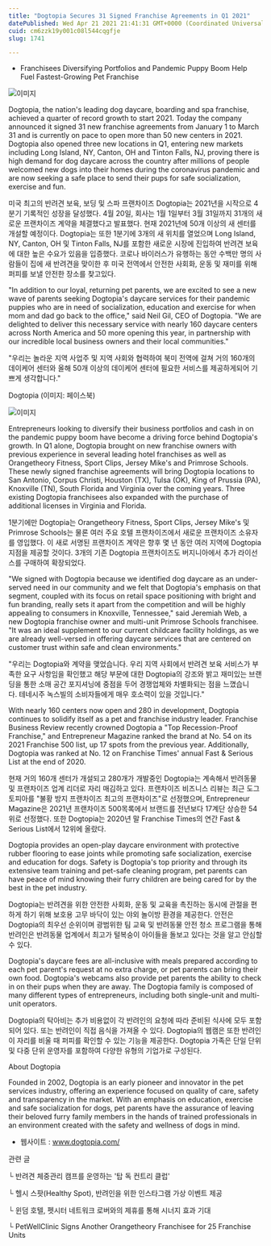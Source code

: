 ```yaml
---
title: "Dogtopia Secures 31 Signed Franchise Agreements in Q1 2021"
datePublished: Wed Apr 21 2021 21:41:31 GMT+0000 (Coordinated Universal Time)
cuid: cm6zzk19y001c08l544cqgfje
slug: 1741

---
```



- Franchisees Diversifying Portfolios and Pandemic Puppy Boom Help Fuel Fastest-Growing Pet Franchise

![이미지](https://cdn.hashnode.com/res/hashnode/image/upload/v1739248339139/bb97353b-f130-412b-b1c3-ffc83635b470.jpeg)

Dogtopia, the nation's leading dog daycare, boarding and spa franchise, achieved a quarter of record growth to start 2021. Today the company announced it signed 31 new franchise agreements from January 1 to March 31 and is currently on pace to open more than 50 new centers in 2021. Dogtopia also opened three new locations in Q1, entering new markets including Long Island, NY, Canton, OH and Tinton Falls, NJ, proving there is high demand for dog daycare across the country after millions of people welcomed new dogs into their homes during the coronavirus pandemic and are now seeking a safe place to send their pups for safe socialization, exercise and fun.

미국 최고의 반려견 보육, 보딩 및 스파 프랜차이즈 Dogtopia는 2021년을 시작으로 4분기 기록적인 성장을 달성했다. 4월 20일, 회사는 1월 1일부터 3월 31일까지 31개의 새로운 프랜차이즈 계약을 체결했다고 발표했다. 현재 2021년에 50개 이상의 새 센터를 개설할 예정이다. Dogtopia는 또한 1분기에 3개의 새 위치를 열었으며 Long Island, NY, Canton, OH 및 Tinton Falls, NJ를 포함한 새로운 시장에 진입하여 반려견 보육에 대한 높은 수요가 있음을 입증했다. 코로나 바이러스가 유행하는 동안 수백만 명의 사람들이 집에 새 반려견을 맞이한 후 미국 전역에서 안전한 사회화, 운동 및 재미를 위해 퍼피를 보낼 안전한 장소를 찾고있다.

"In addition to our loyal, returning pet parents, we are excited to see a new wave of parents seeking Dogtopia's daycare services for their pandemic puppies who are in need of socialization, education and exercise for when mom and dad go back to the office," said Neil Gil, CEO of Dogtopia. "We are delighted to deliver this necessary service with nearly 160 daycare centers across North America and 50 more opening this year, in partnership with our incredible local business owners and their local communities."

"우리는 놀라운 지역 사업주 및 지역 사회와 협력하여 북미 전역에 걸쳐 거의 160개의 데이케어 센터와 올해 50개 이상의 데이케어 센터에 필요한 서비스를 제공하게되어 기쁘게 생각합니다."

Dogtopia (이미지: 페이스북)

![이미지](https://cdn.hashnode.com/res/hashnode/image/upload/v1739248340517/4f9e4622-aa01-4566-97e6-01e3a4424b02.jpeg)

Entrepreneurs looking to diversify their business portfolios and cash in on the pandemic puppy boom have become a driving force behind Dogtopia's growth. In Q1 alone, Dogtopia brought on new franchise owners with previous experience in several leading hotel franchises as well as Orangetheory Fitness, Sport Clips, Jersey Mike's and Primrose Schools. These newly signed franchise agreements will bring Dogtopia locations to San Antonio, Corpus Christi, Houston (TX), Tulsa (OK), King of Prussia (PA), Knoxville (TN), South Florida and Virginia over the coming years. Three existing Dogtopia franchisees also expanded with the purchase of additional licenses in Virginia and Florida.

1분기에만 Dogtopia는 Orangetheory Fitness, Sport Clips, Jersey Mike's 및 Primrose Schools는 물론 여러 주요 호텔 프랜차이즈에서 새로운 프랜차이즈 소유자를 영입했다. 이 새로 서명된 프랜차이즈 계약은 향후 몇 년 동안 여러 지역에 Dogtopia 지점을 제공할 것이다. 3개의 기존 Dogtopia 프랜차이즈도 버지니아에서 추가 라이선스를 구매하여 확장되었다.

"We signed with Dogtopia because we identified dog daycare as an under-served need in our community and we felt that Dogtopia's emphasis on that segment, coupled with its focus on retail space positioning with bright and fun branding, really sets it apart from the competition and will be highly appealing to consumers in Knoxville, Tennessee," said Jeremiah Web, a new Dogtopia franchise owner and multi-unit Primrose Schools franchisee. "It was an ideal supplement to our current childcare facility holdings, as we are already well-versed in offering daycare services that are centered on customer trust within safe and clean environments."

"우리는 Dogtopia와 계약을 맺었습니다. 우리 지역 사회에서 반려견 보육 서비스가 부족한 요구 사항임을 확인했고 해당 부문에 대한 Dogtopia의 강조와 밝고 재미있는 브랜딩을 통한 소매 공간 포지셔닝에 중점을 두어 경쟁업체와 차별화되는 점을 느꼈습니다. 테네시주 녹스빌의 소비자들에게 매우 호소력이 있을 것입니다."

With nearly 160 centers now open and 280 in development, Dogtopia continues to solidify itself as a pet and franchise industry leader. Franchise Business Review recently crowned Dogtopia a "Top Recession-Proof Franchise," and Entrepreneur Magazine ranked the brand at No. 54 on its 2021 Franchise 500 list, up 17 spots from the previous year. Additionally, Dogtopia was ranked at No. 12 on Franchise Times' annual Fast & Serious List at the end of 2020.

현재 거의 160개 센터가 개설되고 280개가 개발중인 Dogtopia는 계속해서 반려동물 및 프랜차이즈 업계 리더로 자리 매김하고 있다. 프랜차이즈 비즈니스 리뷰는 최근 도그토피아를 "불황 방지 프랜차이즈 최고의 프랜차이즈"로 선정했으며, Entrepreneur Magazine은 2021년 프랜차이즈 500목록에서 브랜드를 전년보다 17계단 상승한 54위로 선정했다. 또한 Dogtopia는 2020년 말 Franchise Times의 연간 Fast & Serious List에서 12위에 올랐다.

Dogtopia provides an open-play daycare environment with protective rubber flooring to ease joints while promoting safe socialization, exercise and education for dogs. Safety is Dogtopia's top priority and through its extensive team training and pet-safe cleaning program, pet parents can have peace of mind knowing their furry children are being cared for by the best in the pet industry.

Dogtopia는 반려견을 위한 안전한 사회화, 운동 및 교육을 촉진하는 동시에 관절을 편하게 하기 위해 보호용 고무 바닥이 있는 야외 놀이방 환경을 제공한다. 안전은 Dogtopia의 최우선 순위이며 광범위한 팀 교육 및 반려동물 안전 청소 프로그램을 통해 반려인은 반려동물 업계에서 최고가 털복숭이 아이들을 돌보고 있다는 것을 알고 안심할 수 있다.

Dogtopia's daycare fees are all-inclusive with meals prepared according to each pet parent's request at no extra charge, or pet parents can bring their own food. Dogtopia's webcams also provide pet parents the ability to check in on their pups when they are away. The Dogtopia family is composed of many different types of entrepreneurs, including both single-unit and multi-unit operators.

Dogtopia의 탁아비는 추가 비용없이 각 반려인의 요청에 따라 준비된 식사에 모두 포함되어 있다. 또는 반려인이 직접 음식을 가져올 수 있다. Dogtopia의 웹캠은 또한 반려인이 자리를 비울 때 퍼피를 확인할 수 있는 기능을 제공한다. Dogtopia 가족은 단일 단위 및 다중 단위 운영자를 포함하여 다양한 유형의 기업가로 구성된다.

About Dogtopia

Founded in 2002, Dogtopia is an early pioneer and innovator in the pet services industry, offering an experience focused on quality of care, safety and transparency in the market. With an emphasis on education, exercise and safe socialization for dogs, pet parents have the assurance of leaving their beloved furry family members in the hands of trained professionals in an environment created with the safety and wellness of dogs in mind.

- 웹사이트 : www.dogtopia.com/

관련 글

└ 반려견 체중관리 캠프를 운영하는 '탑 독 컨트리 클럽'

└ 헬시 스팟(Healthy Spot), 반려인을 위한 인스타그램 가상 이벤트 제공

└ 윈덤 호텔, 펫시터 네트워크 로버와의 제휴를 통해 시너지 효과 기대

└ PetWellClinic Signs Another Orangetheory Franchisee for 25 Franchise Units